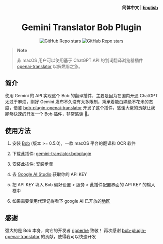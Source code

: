 <h4 align="right">
  <strong>简体中文</strong> | <a href="https://github.com/Brain777777/bob-plugin-gemini/blob/main/docs/README_EN.md">English</a>
</h4>

<div>
  <h1 align="center">Gemini Translator Bob Plugin</h1>
  <p align="center">
    <a href="">
        <img alt="GitHub Repo stars" src="https://img.shields.io/badge/Gemini-Bob-brightgreen?style=flat">
    </a>
    <a href="">
        <img alt="GitHub Repo stars" src="https://img.shields.io/badge/langurage-JavaScript-brightgreen?style=flat&color=blue">
    </a>
  </p>
</div>

> **Note**
>
> 非 macOS 用户可以使用基于 ChatGPT API 的划词翻译浏览器插件 [openai-translator](https://github.com/yetone/openai-translator) 以解燃眉之急。


## 简介

使用 Gemini 的 API 实现这个 Bob 的翻译插件，主要是因为在国内开通 ChatGPT 太过于麻烦，刚好 Gemini 发布不久没有太多限制，秉承着能白嫖绝不花米的态度，借鉴 [bob-plugin-openai-translator](https://github.com/openai-translator/bob-plugin-openai-translator) 开发了这个插件，感谢大佬的贡献让我能够快速的开发一个 Bob 插件，非常感谢 👀。


## 使用方法

1. 安装 [Bob](https://bobtranslate.com/guide/#%E5%AE%89%E8%A3%85) (版本 >= 0.5.0)，一款 macOS 平台的翻译和 OCR 软件

2. 下载此插件: [gemini-translator.bobplugin](https://github.com/Brain777777/bob-plugin-gemini/releases/latest)

3. 安装此插件:
  [安装步骤](https://bobtranslate.com/guide/advance/plugin.html#%E5%AE%89%E8%A3%85%E6%8F%92%E4%BB%B6)

4. 去 [Google AI Studio](https://makersuite.google.com/?hl=zh-cn) 获取你的 API KEY

5. 把 API KEY 填入 Bob 偏好设置 > 服务 > 此插件配置界面的 API KEY 的输入框中

6. 如果需要使用代理记得看下 google AI 已开放的[地区](https://ai.google.dev/available_regions?hl=zh-cn)

## 感谢

强大的是 Bob 本身，向它的开发者 [ripperhe](https://github.com/ripperhe) 致敬！
再次感谢 [bob-plugin-openai-translator](https://github.com/openai-translator/bob-plugin-openai-translator) 的贡献，使得我可以快速开发

